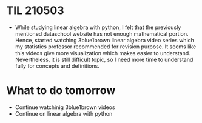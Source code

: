# TIL 210503
- While studying linear algebra with python, I felt that the previously mentioned dataschool website has not enough mathematical portion. Hence, started watching 3blue1brown
linear algebra video series which my statistics professor recommended for revision purpose. It seems like this videos give more visualization which makes easier to understand.
Nevertheless, it is still difficult topic, so I need more time to understand fully for concepts and definitions.

# What to do tomorrow
- Continue watchinig 3blue1brown videos
- Continue on linear algebra with python
